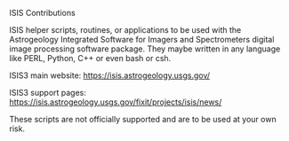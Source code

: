 ISIS Contributions

ISIS helper scripts, routines, or applications to be used with the Astrogeology Integrated Software for Imagers and Spectrometers digital image processing software package. They maybe written in any language like PERL, Python, C++ or even bash or csh. 

ISIS3 main website: https://isis.astrogeology.usgs.gov/

ISIS3 support pages: https://isis.astrogeology.usgs.gov/fixit/projects/isis/news/

These scripts are not officially supported and are to be used at your own risk.
